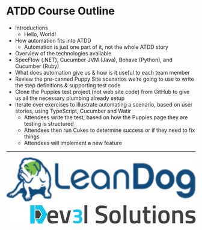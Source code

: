 # ATDD Course Outline

- Introductions
  - Hello, World!
- How automation fits into ATDD
  - Automation is just one part of it, not the whole ATDD story
- Overview of the technologies available
- SpecFlow (.NET), Cucumber JVM (Java), Behave (Python), and Cucumber (Ruby)
- What does automation give us & how is it useful to each team member
- Review the pre-canned Puppy Site scenarios we’re going to use to write the step definitions & supporting test code
- Clone the Puppies test project (not web site code) from GitHub to give us all the necessary plumbing already setup
- Iterate over exercises to illustrate automating a scenario, based on user stories, using TypeScript, Cucumber and Watir
  - Attendees write the test, based on how the Puppies page they are testing is structured
  - Attendees then run Cukes to determine success or if they need to fix things
  - Attendees will implement a new feature

---

![](assets/dev3l-solutions-logo-lean-dog.png)
